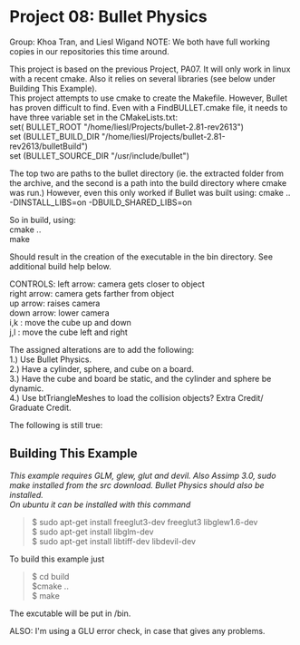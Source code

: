 Project 08: Bullet Physics
========================================
Group: Khoa Tran, and Liesl Wigand
NOTE: We both have full working copies in our repositories this time around.

This project is based on the previous Project, PA07. It will only work in linux with a recent cmake. Also it relies on several libraries (see below under Building This Example).   
This project attempts to use cmake to create the Makefile. However, Bullet has proven difficult to find. Even with a FindBULLET.cmake file, it needs to have three variable set in the CMakeLists.txt:   
   set( BULLET_ROOT "/home/liesl/Projects/bullet-2.81-rev2613")   
   set (BULLET_BUILD_DIR "/home/liesl/Projects/bullet-2.81-rev2613/bulletBuild")   
   set (BULLET_SOURCE_DIR "/usr/include/bullet")   
   
The top two are paths to the bullet directory (ie. the extracted folder from the archive, and the second is a path into the build directory where cmake was run.) However, even this only worked if Bullet was built using: 
   cmake .. -DINSTALL_LIBS=on -DBUILD_SHARED_LIBS=on

So in build, using:    
   cmake ..    
   make    
      
Should result in the creation of the executable in the bin directory. See additional build help below.    
   
CONTROLS: 
left arrow: camera gets closer to object    
right arrow: camera gets farther from object    
up arrow: raises camera    
down arrow: lower camera    
i,k : move the cube up and down    
j,l : move the cube left and right       
    
The assigned alterations are to add the following:    
1.) Use Bullet Physics.   
2.) Have a cylinder, sphere, and cube on a board.   
3.) Have the cube and board be static, and the cylinder and sphere be dynamic.   
4.) Use btTriangleMeshes to load the collision objects? Extra Credit/ Graduate Credit.

    
The following is still true:    
    
Building This Example    
---------------------    
    
*This example requires GLM, glew, glut and devil. Also Assimp 3.0, sudo make installed from the src download. Bullet Physics should also be installed.*    
*On ubuntu it can be installed with this command*    
    
   >$ sudo apt-get install freeglut3-dev freeglut3 libglew1.6-dev    
   >$ sudo apt-get install libglm-dev    
   >$ sudo apt-get install libtiff-dev libdevil-dev   
    
To build this example just     
    
   >$ cd build    
   >$cmake ..    
   >$ make     
    
The excutable will be put in /bin.    
    
ALSO: I'm using a GLU error check, in case that gives any problems.   
